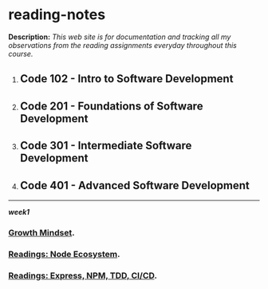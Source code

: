 # reading-notes
**Description:** _This web site is for documentation and tracking all my observations from the reading assignments everyday throughout this course._

1. ## Code 102 - Intro to Software Development

2. ## Code 201 - Foundations of Software Development

3. ## Code 301 - Intermediate Software Development

4. ## Code 401 - Advanced Software Development

__________________________________________
***week1***

### [Growth Mindset](Growth_Mindset.md).

### [Readings: Node Ecosystem](./Week1/CLASS_01_A.md).

### [Readings: Express, NPM, TDD, CI/CD](./Week1/CLASS_01_A.md).
